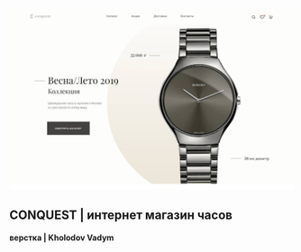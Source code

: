 <p><img src="https://github.com/hemomaster/flex-layout-case-03/blob/main/images/preview.jpg" alt="Start HTML Template"></p>
<h2>CONQUEST | интернет магазин часов</h2>
<h4>верстка | Kholodov Vadym</h4>

